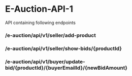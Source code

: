 # E-Auction-API-1

API containing following endpoints

### /e-auction/api/v1/seller/add-product

### /e-auction/api/v1/seller/show-bids/{productId}

### /e-auction/api/v1/buyer/update-bid/{productId}/{buyerEmailId}/{newBidAmount}
